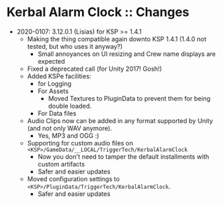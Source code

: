 # Kerbal Alarm Clock :: Changes

* 2020-0107: 3.12.0.1 (Lisias) for KSP >= 1.4.1
	+ Making the thing compatible again downto KSP 1.4.1 (1.4.0 not tested, but who uses it anyway?)
		- Small annoyances on UI resizing and Crew name displays are expected
	+ Fixed a deprecated call (for Unity 2017! Gosh!)
	+ Added KSPe facilities:
		- for Logging
		- For Assets
			- Moved Textures to PluginData to prevent them for being double loaded.
		- For Data files
	+ Audio Clips now can be added in any format supported by Unity (and not only WAV anymore).
		- Yes, MP3 and OGG :)
	+ Supporting for custom audio files on `<KSP>/GameData/__LOCAL/TriggerTech/KerbalAlarmClock`
		- Now you don't need to tamper the default installments with custom artifacts
		- Safer and easier updates
	+ Moved configuration settings to `<KSP>/PluginData/TriggerTech/KerbalAlarmClock`.
		- Safer and easier updates	 

